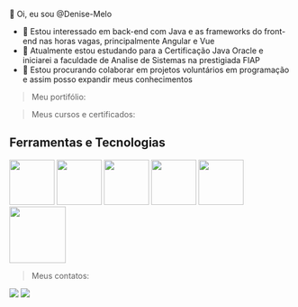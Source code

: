 👋 Oi, eu sou @Denise-Melo
- 👀 Estou interessado em back-end com Java e as frameworks do front-end nas horas vagas, principalmente Angular e Vue
- 🌱 Atualmente estou estudando para a Certificação Java Oracle e iniciarei a faculdade de Analise de Sistemas na prestigiada FIAP
- 💞️ Estou procurando colaborar em projetos voluntários em programação e assim posso expandir meus conhecimentos

> Meu portifólio:

> Meus cursos e certificados:

## Ferramentas e Tecnologias

<img src="https://cdn.jsdelivr.net/gh/devicons/devicon/icons/java/java-original.svg" width="80" height="80"/> <img src="https://cdn.jsdelivr.net/gh/devicons/devicon/icons/linux/linux-original.svg" width="80" height="80"/> <img src="https://cdn.jsdelivr.net/gh/devicons/devicon/icons/angularjs/angularjs-original.svg" width="80" height="80" /> <img src="https://cdn.jsdelivr.net/gh/devicons/devicon/icons/vuejs/vuejs-original.svg" width="80" height="80" /> <img src="https://cdn.jsdelivr.net/gh/devicons/devicon/icons/spring/spring-original-wordmark.svg" width="80" height="80" /> <img src="https://cdn.jsdelivr.net/gh/devicons/devicon/icons/mysql/mysql-original-wordmark.svg" width="100" height="100" margin-left="200" />
          
          
          
          

> Meus contatos:

<div>
<a href = "mailto:melodenise.ti@gmail.com"><img src="https://img.shields.io/badge/Gmail-D14836?style=for-the-badge&logo=gmail&logoColor=white" target="_blank"></a>
<a href="https://www.linkedin.com/in/denisemelo2022/" target="_blank"><img src="https://img.shields.io/badge/-LinkedIn-%230077B5?style=for-the-badge&logo=linkedin&logoColor=white" target="_blank"></a>   
</div>


